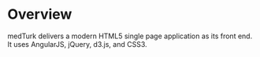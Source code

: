 Overview
========
medTurk delivers a modern HTML5 single page application as its front end. It uses AngularJS, jQuery, d3.js, and CSS3.


